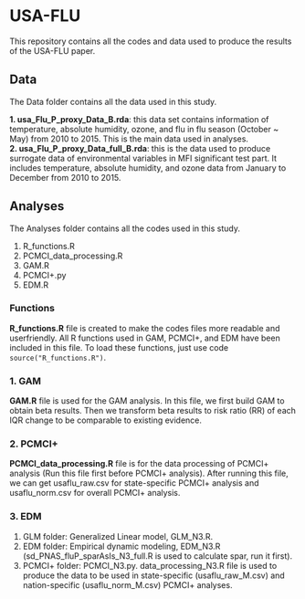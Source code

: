 # USA-FLU
   
This repository contains all the codes and data used to produce the results of the USA-FLU paper.
  
## Data   
  
The Data folder contains all the data used in this study.  
  
**1. usa_Flu_P_proxy_Data_B.rda**: this data set contains information of temperature, absolute humidity, ozone, and flu in flu season (October ~ May) from 2010 to 2015. This is the main data used in analyses.    
**2. usa_Flu_P_proxy_Data_full_B.rda**: this is the data used to produce surrogate data of environmental variables in MFI significant test part. It includes temperature, absolute humidity, and ozone data from January to December from 2010 to 2015.
  
## Analyses  
  
The Analyses folder contains all the codes used in this study.  
  
1) R_functions.R   
2) PCMCI_data_processing.R   
3) GAM.R  
4) PCMCI+.py  
5) EDM.R   
  
### Functions    
  
**R_functions.R** file is created to make the codes files more readable and userfriendly. All R functions used in GAM, PCMCI+, and EDM have been included in this file. To load these functions, just use code ```source("R_functions.R")```.
   
### 1. GAM   
  
**GAM.R** file is used for the GAM analysis. In this file, we first build GAM to obtain beta results. Then we transform beta results to risk ratio (RR) of each IQR change to be comparable to existing evidence.  
  
### 2. PCMCI+   
  
**PCMCI_data_processing.R** file is for the data processing of PCMCI+ analysis (Run this file first before PCMCI+ analysis). After running this file, we can get usaflu_raw.csv for state-specific PCMCI+ analysis and usaflu_norm.csv for overall PCMCI+ analysis. 
  
### 3. EDM   
   
1) GLM folder: Generalized Linear model, GLM_N3.R.  
2) EDM folder: Empirical dynamic modeling, EDM_N3.R (sd_PNAS_fluP_sparAsIs_N3_full.R is used to calculate spar, run it first).   
3) PCMCI+ folder: PCMCI_N3.py. data_processing_N3.R file is used to produce the data to be used in state-specific (usaflu_raw_M.csv) and nation-specific (usaflu_norm_M.csv) PCMCI+ analyses.        
